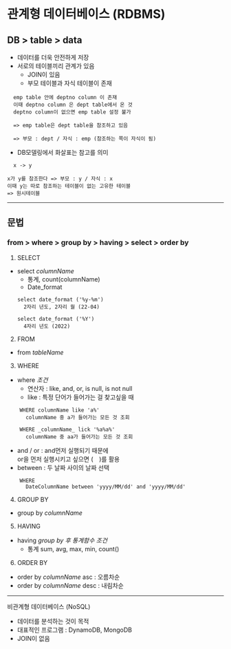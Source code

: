 # 관계형 데이터베이스 (RDBMS)
## DB > table > data
- 데이터를 더욱 안전하게 저장
- 서로의 테이블끼리 관계가 있음
  - JOIN이 있음
  - 부모 테이블과 자식 테이블이 존재
```
  emp table 안에 deptno column 이 존재  
  이때 deptno column 은 dept table에서 온 것  
  deptno column이 없으면 emp table 설정 불가
  
  => emp table은 dept table을 참조하고 있음 

  => 부모 : dept / 자식 : emp (참조하는 쪽이 자식이 됨)  
```
- DB모델링에서 화살표는 참고를 의미  
```
  x -> y 

x가 y를 참조한다 => 부모 : y / 자식 : x  
이때 y는 따로 참조하는 테이블이 없는 고유한 테이블 
=> 원시테이블  
```
---
## 문법
### from > where > group by > having > select > order by
1. SELECT
- select _columnName_
    - 통계, count(columnName)
    - Date_format
    ```
    select date_format ('%y-%m')
      2자리 년도, 2자리 월 (22-04)

    select date_format ('%Y')
      4자리 년도 (2022)
    ```
2. FROM
- from _tableName_
3. WHERE
- where _조건_
  - 연산자 : like, and, or, is null, is not null
  - like : 특정 단어가 들어가는 걸 찾고싶을 때
```
    WHERE columnName like 'a%'
      columnName 중 a가 들어가는 모든 것 조회
    
    WHERE _columnName_ lick '%a%a%'
      columnName 중 aa가 들어가는 모든 것 조회
```
  - and / or : and먼저 실행되기 때문에  
  or을 먼저 실행시키고 싶으면 (　)를 활용
  - between : 두 날짜 사이의 날짜 선택
```
    WHERE
      DateColumnName between 'yyyy/MM/dd' and 'yyyy/MM/dd'
```
4. GROUP BY
- group by _columnName_
5. HAVING
- having _group by 후 통계함수 조건_
  - 통계 sum, avg, max, min, count()
6. ORDER BY
- order by _columnName_ asc : 오름차순
- order by _columnName_ desc : 내림차순
---

비관계형 데이터베이스 (NoSQL)
 - 데이터를 분석하는 것이 목적
 - 대표적인 프로그램 : DynamoDB, MongoDB
 - JOIN이 없음